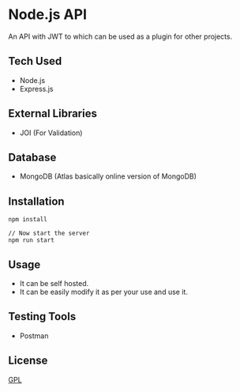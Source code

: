 # Node.js API

An API with JWT to which can be used as a plugin for other projects.

## Tech Used

- Node.js
- Express.js

## External Libraries

- JOI (For Validation)

## Database

- MongoDB (Atlas basically online version of MongoDB)

## Installation

```shell
npm install

// Now start the server
npm run start
```

## Usage

- It can be self hosted.
- It can be easily modify it as per your use and use it.

## Testing Tools

- Postman

## License

[GPL](https://choosealicense.com/licenses/gpl-3.0/)